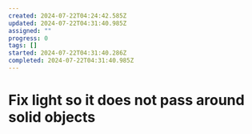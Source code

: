 ```yaml
---
created: 2024-07-22T04:24:42.585Z
updated: 2024-07-22T04:31:40.985Z
assigned: ""
progress: 0
tags: []
started: 2024-07-22T04:31:40.286Z
completed: 2024-07-22T04:31:40.985Z
---
```


# Fix light so it does not pass around solid objects
